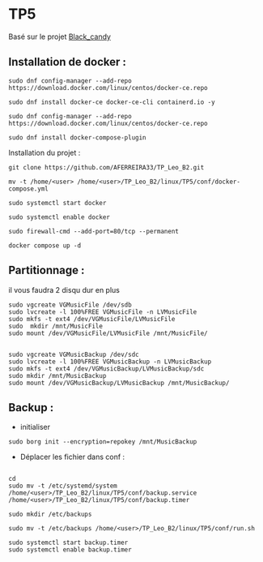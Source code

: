 # TP5

Basé sur le projet [Black_candy](https://github.com/blackcandy-org/black_candy/tree/7f9202bd8a9777d439e95eabd0654e9b4a336be9)

## Installation de docker :
```
sudo dnf config-manager --add-repo https://download.docker.com/linux/centos/docker-ce.repo

sudo dnf install docker-ce docker-ce-cli containerd.io -y

sudo dnf config-manager --add-repo https://download.docker.com/linux/centos/docker-ce.repo

sudo dnf install docker-compose-plugin
```

Installation du projet :
```
git clone https://github.com/AFERREIRA33/TP_Leo_B2.git

mv -t /home/<user> /home/<user>/TP_Leo_B2/linux/TP5/conf/docker-compose.yml

sudo systemctl start docker

sudo systemctl enable docker

sudo firewall-cmd --add-port=80/tcp --permanent

docker compose up -d
```

## Partitionnage :

il vous faudra 2 disqu dur en plus

```
sudo vgcreate VGMusicFile /dev/sdb
sudo lvcreate -l 100%FREE VGMusicFile -n LVMusicFile
sudo mkfs -t ext4 /dev/VGMusicFile/LVMusicFile
sudo  mkdir /mnt/MusicFile
sudo mount /dev/VGMusicFile/LVMusicFile /mnt/MusicFile/


sudo vgcreate VGMusicBackup /dev/sdc
sudo lvcreate -l 100%FREE VGMusicBackup -n LVMusicBackup
sudo mkfs -t ext4 /dev/VGMusicBackup/LVMusicBackup/sdc
sudo mkdir /mnt/MusicBackup
sudo mount /dev/VGMusicBackup/LVMusicBackup /mnt/MusicBackup/
```

## Backup : 

- initialiser 
```
sudo borg init --encryption=repokey /mnt/MusicBackup
```
- Déplacer les fichier dans conf :
```

cd
sudo mv -t /etc/systemd/system /home/<user>/TP_Leo_B2/linux/TP5/conf/backup.service /home/<user>/TP_Leo_B2/linux/TP5/conf/backup.timer

sudo mkdir /etc/backups

sudo mv -t /etc/backups /home/<user>/TP_Leo_B2/linux/TP5/conf/run.sh

sudo systemctl start backup.timer
sudo systemctl enable backup.timer
```